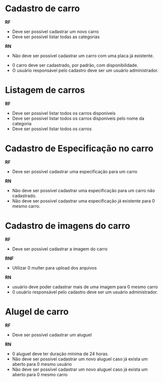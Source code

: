 # Cadastro de carro
**RF**
  - Deve ser possível cadastrar um novo carro
  - Deve ser possível listar todas as categorias

**RN**
  - Não deve ser possível cadastrar um carro com uma placa já existente.
  <!-- - Não deve ser possível alterar a placa de um carro já cadastrado. -->
  - 0 carro deve ser cadastrado, por padrão, com disponibilidade.
  - O usuário responsável pelo cadastro deve ser um usuário administrador.

# Listagem de carros
**RF**

  - Deve ser possível listar todos os carros disponíveis
  - Deve ser possível listar todos os carros disponíveis pelo nome da categoria
  - Deve ser possível listar todos os carros

# Cadastro de Especificação no carro
**RF**

  - Deve ser possível cadastrar uma especificação para um carro

**RN**

  - Não deve ser possível cadastrar uma especificação para um carro não cadastrado.
  - Não deve ser possível cadastrar uma especificação já existente para 0 mesmo carro.

# Cadastro de imagens do carro

**RF**

  - Deve ser possível cadastrar a imagem do carro

**RNF**

  - Utilizar 0 multer para upload dos arquivos

**RN**

  - usuário deve poder cadastrar mais de uma imagem para 0 mesmo carro
  - 0 usuário responsável pelo cadastro deve ser um usuário administrador.

# Alugel de carro

**RF**
  - Deve ser possível cadastrar um aluguel

**RN**
  - 0 aluguel deve ter duração mínima de 24 horas.
  - Não deve ser possível cadastrar um novo aluguel caso já exista um aberto para 0 mesmo usuário
  - Não deve ser possível cadastrar um novo aluguel caso já exista um aberto para 0 mesmo carro

